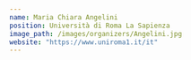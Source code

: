 ```yaml
---
name: Maria Chiara Angelini
position: Università di Roma La Sapienza
image_path: /images/organizers/Angelini.jpg
website: "https://www.uniroma1.it/it"
---
```

